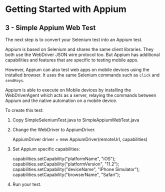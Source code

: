 # Getting Started with Appium

## 3 - Simple Appium Web Test

The next step is to convert your Selenium test into an Appium test.

Appium is based on Selenium and shares the same client libraries.
They both use the WebDriver JSON wire protocol too.
But Appium has additional capabilities and features that are specific to testing mobile apps.

However, Appium can also test web apps on mobile devices using the installed browser.
It uses the same Selenium commands such as `click` and `sendKeys`.

Appium is able to execute on Mobile devices by installing the WebDriverAgent
which acts as a server, relaying the commands between Appium
and the native automation on a mobile device.

To create this test:
1. Copy SimpleSeleniumTest.java to SimpleAppiumWebTest.java
2. Change the WebDriver to AppiumDriver.

    AppiumDriver driver = new AppiumDriver(remoteUrl, capabilities)

3. Set Appium specific capabilities:

    capabilities.setCapability("platformName", "iOS");
    capabilities.setCapability("platformVersion", "11.2");
    capabilities.setCapability("deviceName", "iPhone Simulator");
    capabilities.setCapability("browserName", "Safari");
    
4. Run your test.






